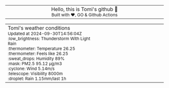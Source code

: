 
<div align="center">
<table>
<tbody>
<td align="center">
<img width="2000" height="0"><br>
Hello, this is Tomi's github 👋<br>
<sup>Built with ❤️, GO & Github Actions</sup><br>
<img width="2000" height="0">
</td>
</tbody>
</table>
</div>
<table>
<tbody>
<td align="left">
<img width="2000" height="0"><br>
Tomi's weather conditions<br>
<sup>Updated at 2024-09-30T14:56:04Z</sup><br>
<sup>:low_brightness: Thunderstorm With Light Rain</sup><br>
<sup>:thermometer: Temperature 26.25 </sup><br>
<sup>:thermometer: Feels like 26.25</sup><br>
<sup>:sweat_drops: Humidity 89%</sup><br>
<sup>:mask: PM2.5 95.12 μg/m3</sup><br>
<sup>:cyclone: Wind 5.14m/s </sup><br>
<sup>:telescope: Visibility 8000m </sup><br>
<sup>:droplet: Rain 1.15mm/last 1h </sup><br>
<img width="2000" height="0">
</td>
<td align="left">
<img width="2000" height="0"><br>
<br>
<img width="2000" height="0">
</td>
</tbody>
</table>
</div>
    